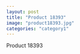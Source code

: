 ```yaml
---
layout: post
title: "Product 18393"
image: "product18393.jpg"
categories: "category1"
---
```

Product 18393
